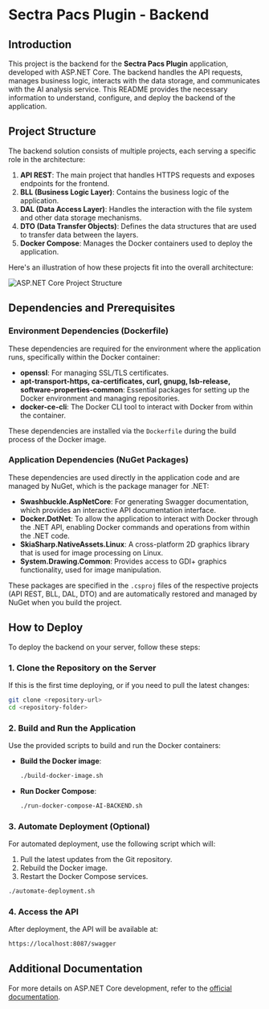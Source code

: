
# Sectra Pacs Plugin - Backend

## Introduction

This project is the backend for the **Sectra Pacs Plugin** application, developed with ASP.NET Core. The backend handles the API requests, manages business logic, interacts with the data storage, and communicates with the AI analysis service. This README provides the necessary information to understand, configure, and deploy the backend of the application.

## Project Structure

The backend solution consists of multiple projects, each serving a specific role in the architecture:

1. **API REST**: The main project that handles HTTPS requests and exposes endpoints for the frontend.
2. **BLL (Business Logic Layer)**: Contains the business logic of the application.
3. **DAL (Data Access Layer)**: Handles the interaction with the file system and other data storage mechanisms.
4. **DTO (Data Transfer Objects)**: Defines the data structures that are used to transfer data between the layers.
5. **Docker Compose**: Manages the Docker containers used to deploy the application.

Here's an illustration of how these projects fit into the overall architecture:

![ASP.NET Core Project Structure](./images/aspnet_core_project.png)

## Dependencies and Prerequisites

### Environment Dependencies (Dockerfile)

These dependencies are required for the environment where the application runs, specifically within the Docker container:

- **openssl**: For managing SSL/TLS certificates.
- **apt-transport-https, ca-certificates, curl, gnupg, lsb-release, software-properties-common**: Essential packages for setting up the Docker environment and managing repositories.
- **docker-ce-cli**: The Docker CLI tool to interact with Docker from within the container.

These dependencies are installed via the `Dockerfile` during the build process of the Docker image.

### Application Dependencies (NuGet Packages)

These dependencies are used directly in the application code and are managed by NuGet, which is the package manager for .NET:

- **Swashbuckle.AspNetCore**: For generating Swagger documentation, which provides an interactive API documentation interface.
- **Docker.DotNet**: To allow the application to interact with Docker through the .NET API, enabling Docker commands and operations from within the .NET code.
- **SkiaSharp.NativeAssets.Linux**: A cross-platform 2D graphics library that is used for image processing on Linux.
- **System.Drawing.Common**: Provides access to GDI+ graphics functionality, used for image manipulation.

These packages are specified in the `.csproj` files of the respective projects (API REST, BLL, DAL, DTO) and are automatically restored and managed by NuGet when you build the project.


## How to Deploy

To deploy the backend on your server, follow these steps:

### 1. Clone the Repository on the Server

If this is the first time deploying, or if you need to pull the latest changes:

```bash
git clone <repository-url>
cd <repository-folder>
```

### 2. Build and Run the Application

Use the provided scripts to build and run the Docker containers:

- **Build the Docker image**:
  ```bash
  ./build-docker-image.sh
  ```

- **Run Docker Compose**:
  ```bash
  ./run-docker-compose-AI-BACKEND.sh
  ```

### 3. Automate Deployment (Optional)

For automated deployment, use the following script which will:

1. Pull the latest updates from the Git repository.
2. Rebuild the Docker image.
3. Restart the Docker Compose services.

```bash
./automate-deployment.sh
```

### 4. Access the API

After deployment, the API will be available at:

```bash
https://localhost:8087/swagger
```

## Additional Documentation

For more details on ASP.NET Core development, refer to the [official documentation](https://docs.microsoft.com/en-us/aspnet/core/).

